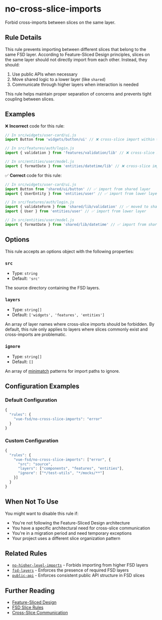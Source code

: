 # no-cross-slice-imports

Forbid cross-imports between slices on the same layer.

## Rule Details

This rule prevents importing between different slices that belong to the same FSD layer. According to Feature-Sliced Design principles, slices on the same layer should not directly import from each other. Instead, they should:

1. Use public APIs when necessary
2. Move shared logic to a lower layer (like `shared`)
3. Communicate through higher layers when interaction is needed

This rule helps maintain proper separation of concerns and prevents tight coupling between slices.

## Examples

❌ **Incorrect** code for this rule:

```js
// In src/widgets/user-card/ui.js
import Button from 'widgets/button/ui' // ❌ cross-slice import within widgets layer
```

```js
// In src/features/auth/login.js
import { validation } from 'features/validation/lib' // ❌ cross-slice import within features layer
```

```js
// In src/entities/user/model.js
import { formatDate } from 'entities/datetime/lib' // ❌ cross-slice import within entities layer
```

✅ **Correct** code for this rule:

```js
// In src/widgets/user-card/ui.js
import Button from 'shared/ui/button' // ✅ import from shared layer
import { UserEntity } from 'entities/user' // ✅ import from lower layer
```

```js
// In src/features/auth/login.js
import { validateForm } from 'shared/lib/validation' // ✅ moved to shared layer
import { User } from 'entities/user' // ✅ import from lower layer
```

```js
// In src/entities/user/model.js
import { formatDate } from 'shared/lib/datetime' // ✅ import from shared layer
```

## Options

This rule accepts an options object with the following properties:

### `src`

- Type: `string`
- Default: `'src'`

The source directory containing the FSD layers.

### `layers`

- Type: `string[]`
- Default: `['widgets', 'features', 'entities']`

An array of layer names where cross-slice imports should be forbidden. By default, this rule only applies to layers where slices commonly exist and cross-imports are problematic.

### `ignore`

- Type: `string[]`
- Default: `[]`

An array of [minimatch](https://github.com/isaacs/minimatch) patterns for import paths to ignore.

## Configuration Examples

### Default Configuration

```js
{
  "rules": {
    "vue-fsd/no-cross-slice-imports": "error"
  }
}
```

### Custom Configuration

```js
{
  "rules": {
    "vue-fsd/no-cross-slice-imports": ["error", {
      "src": "source",
      "layers": ["components", "features", "entities"],
      "ignore": ["*/test-utils", "*/mocks/**"]
    }]
  }
}
```

## When Not To Use

You might want to disable this rule if:

- You're not following the Feature-Sliced Design architecture
- You have a specific architectural need for cross-slice communication
- You're in a migration period and need temporary exceptions
- Your project uses a different slice organization pattern

## Related Rules

- [`no-higher-level-imports`](./no-higher-level-imports.md) - Forbids importing from higher FSD layers
- [`fsd-layers`](./fsd-layers.md) - Enforces the presence of required FSD layers
- [`public-api`](./public-api.md) - Enforces consistent public API structure in FSD slices

## Further Reading

- [Feature-Sliced Design](https://feature-sliced.design/)
- [FSD Slice Rules](https://feature-sliced.design/docs/reference/slices)
- [Cross-Slice Communication](https://feature-sliced.design/docs/guides/examples/communication)
